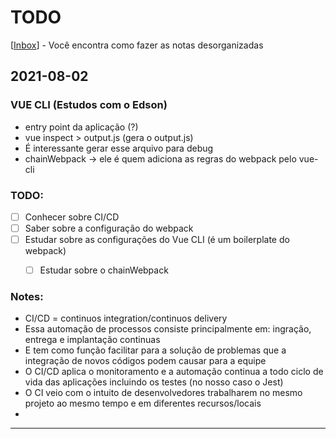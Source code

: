 # TODO

[[Inbox]] - Você encontra como fazer as notas desorganizadas

## 2021-08-02 

### VUE CLI (Estudos com o Edson) 
- entry point da aplicação (?)
- vue inspect > output.js (gera o output.js)
- É interessante gerar esse arquivo para debug
- chainWebpack -> ele é quem adiciona as regras do webpack pelo vue-cli 


### TODO: 
- [ ] Conhecer sobre CI/CD
- [ ] Saber sobre a configuração do webpack
- [ ] Estudar sobre as configurações do Vue CLI (é um boilerplate do webpack)
  - [ ] Estudar sobre o chainWebpack


### Notes: 
- CI/CD = continuos integration/continuos delivery
- Essa automação de processos consiste principalmente em: ingração, entrega e implantação continuas
- E tem como função facilitar para a solução de problemas que a integração de novos códigos podem causar para a equipe
- O CI/CD aplica o monitoramento e a automação continua a todo ciclo de vida das aplicações 
incluindo os testes (no nosso caso o Jest)
- O CI veio com o intuito de desenvolvedores trabalharem no mesmo projeto ao mesmo tempo e em diferentes recursos/locais
- 

***

[//begin]: # "Autogenerated link references for markdown compatibility"
[Inbox]: inbox "Inbox"
[//end]: # "Autogenerated link references"